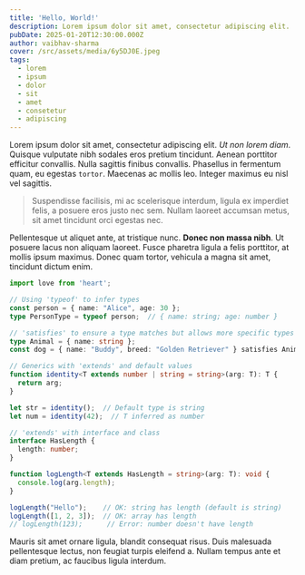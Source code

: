 ```yaml
---
title: 'Hello, World!'
description: Lorem ipsum dolor sit amet, consectetur adipiscing elit.
pubDate: 2025-01-20T12:30:00.000Z
author: vaibhav-sharma
cover: /src/assets/media/6y5DJ0E.jpeg
tags:
  - lorem
  - ipsum
  - dolor
  - sit
  - amet
  - consetetur
  - adipiscing
---
```


Lorem ipsum dolor sit amet, consectetur adipiscing elit. *Ut non lorem diam*. Quisque vulputate nibh sodales eros pretium tincidunt. Aenean porttitor efficitur convallis. Nulla sagittis finibus convallis. Phasellus in fermentum quam, eu egestas `tortor`. Maecenas ac mollis leo. Integer maximus eu nisl vel sagittis.

> Suspendisse facilisis, mi ac scelerisque interdum, ligula ex imperdiet felis, a posuere eros justo nec sem. Nullam laoreet accumsan metus, sit amet tincidunt orci egestas nec.

Pellentesque ut aliquet ante, at tristique nunc. **Donec non massa nibh**. Ut posuere lacus non aliquam laoreet. Fusce pharetra ligula a felis porttitor, at mollis ipsum maximus. Donec quam tortor, vehicula a magna sit amet, tincidunt dictum enim.

```typescript
import love from 'heart';

// Using 'typeof' to infer types
const person = { name: "Alice", age: 30 };
type PersonType = typeof person;  // { name: string; age: number }

// 'satisfies' to ensure a type matches but allows more specific types
type Animal = { name: string };
const dog = { name: "Buddy", breed: "Golden Retriever" } satisfies Animal;

// Generics with 'extends' and default values
function identity<T extends number | string = string>(arg: T): T {
  return arg;
}

let str = identity();  // Default type is string
let num = identity(42);  // T inferred as number

// 'extends' with interface and class
interface HasLength {
  length: number;
}

function logLength<T extends HasLength = string>(arg: T): void {
  console.log(arg.length);
}

logLength("Hello");    // OK: string has length (default is string)
logLength([1, 2, 3]);  // OK: array has length
// logLength(123);      // Error: number doesn't have length
```

Mauris sit amet ornare ligula, blandit consequat risus. Duis malesuada pellentesque lectus, non feugiat turpis eleifend a. Nullam tempus ante et diam pretium, ac faucibus ligula interdum.